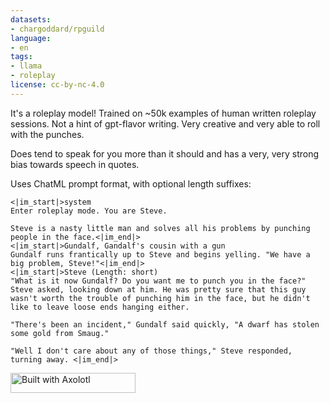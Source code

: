 ```yaml
---
datasets:
- chargoddard/rpguild
language:
- en
tags:
- llama
- roleplay
license: cc-by-nc-4.0
---
```


It's a roleplay model! Trained on ~50k examples of human written roleplay sessions. Not a hint of gpt-flavor writing. Very creative and very able to roll with the punches. 

Does tend to speak for you more than it should and has a very, very strong bias towards speech in quotes.

Uses ChatML prompt format, with optional length suffixes:

```
<|im_start|>system
Enter roleplay mode. You are Steve.

Steve is a nasty little man and solves all his problems by punching people in the face.<|im_end|>
<|im_start|>Gundalf, Gandalf's cousin with a gun
Gundalf runs frantically up to Steve and begins yelling. "We have a big problem, Steve!"<|im_end|>
<|im_start|>Steve (Length: short)
"What is it now Gundalf? Do you want me to punch you in the face?" Steve asked, looking down at him. He was pretty sure that this guy wasn't worth the trouble of punching him in the face, but he didn't like to leave loose ends hanging either.

"There's been an incident," Gundalf said quickly, "A dwarf has stolen some gold from Smaug."

"Well I don't care about any of those things," Steve responded, turning away. <|im_end|> 
```

[<img src="https://raw.githubusercontent.com/OpenAccess-AI-Collective/axolotl/main/image/axolotl-badge-web.png" alt="Built with Axolotl" width="200" height="32"/>](https://github.com/OpenAccess-AI-Collective/axolotl)